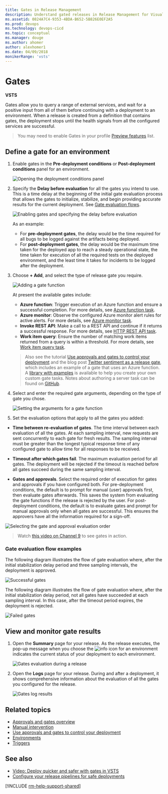 ```yaml
---
title: Gates in Release Management
description: Understand gated releases in Release Management for Visual Studio Team Services (VSTS) and Team Foundation Server (TFS)
ms.assetid: 0824A7C4-9353-4BDA-B652-5B826E0EF2A5
ms.prod: devops
ms.technology: devops-cicd
ms.topic: conceptual
ms.manager: douge
ms.author: ahomer
author: alexhomer1
ms.date: 04/09/2018
monikerRange: 'vsts'
---
```


# Gates

**VSTS**

Gates allow you to query a range of external services, and wait for a positive input from all of
them before continuing with a deployment to an environment. When a release is created from a definition
that contains gates, the deployment stops until the health signals from all the configured services are successful.

>You may need to enable Gates in your profile [Preview features](../../../../../collaborate/preview-features.md) list. 

## Define a gate for an environment

1. Enable gates in the **Pre-deployment conditions** or **Post-deployment conditions** panel for an environment. 

   ![Opening the deployment conditions panel](_img/gated-releases-01.png)

1. Specify the **Delay before evaluation** for all the gates
   you intend to use. This is a time delay at the beginning of the initial gate evaluation 
   process that allows the gates to initialize, stabilize, and begin providing accurate results
   for the current deployment. See [Gate evaluation flows](#eval-examples).

   ![Enabling gates and specifying the delay before evaluation](_img/gated-releases-01a.png)

   As an example:

   * For **pre-deployment gates**, the delay would be the time required for all bugs to be logged
     against the artifacts being deployed.  
   * For **post-deployment gates**, the delay would be the maximum time taken for the deployed app
     to reach a steady operational state, the time taken for execution of all the required tests on
     the deployed environment, and the least time it takes for incidents to be logged after the deployment.<p />

1. Choose **+ Add**, and select the type of release gate you require.

   ![Adding a gate function](_img/gated-releases-02.png)

   At present the available gates include:

   * **Azure function**: Trigger execution of an Azure function and ensure a successful completion.
     For more details, see [Azure function task](../../../../tasks/utility/azure-function.md).
   * **Azure monitor**: Observe the configured Azure monitor alert rules for active alerts.
     For more details, see [Azure monitor task](../../../../tasks/utility/azure-monitor.md).
   * **Invoke REST API**: Make a call to a REST API and continue if it returns a successful response.
     For more details, see [HTTP REST API task](../../../../tasks/utility/http-rest-api.md).
   * **Work item query**: Ensure the number of matching work items returned from a query is within a threshold.
     For more details, see [Work item query task](../../../../tasks/utility/work-item-query.md).

   > Also see the tutorial [Use approvals and gates to control your deployment](../../../../actions/deploy-using-approvals.md)
     and the blog post [Twitter sentiment as a release gate](https://blogs.msdn.microsoft.com/bharry/2017/12/15/twitter-sentiment-as-a-release-gate/), which includes an example of a gate that uses an Azure function.
     A [library with examples](https://github.com/Microsoft/vsts-rm-extensions/tree/master/ServerTaskHelper/DistributedTask.ServerTask.Remote.Common) is available to help you create your own custom gate tasks.
     Notes about authoring a server task can be found on [GitHub](https://github.com/Microsoft/vsts-tasks/blob/master/docs/authoring/gates.md).

1. Select and enter the required gate arguments, depending on the type of gate you chose.

   ![Setting the arguments for a gate function](_img/gated-releases-03.png)

1.  Set the evaluation options that apply to all the gates you added:

   * **Time between re-evaluation of gates**. The time interval between each evaluation of 
     all the gates. At each sampling interval, new requests are sent concurrently to each gate
     for fresh results. The sampling interval must be greater than the longest
     typical response time of any configured gate to allow time for all responses to be received.     

   * **Timeout after which gates fail**. The maximum evaluation period for all gates. 
     The deployment will be rejected if the timeout is reached before all gates succeed during the same sampling interval. 

   * **Gates and approvals**. Select the required order of execution for gates and approvals if you have configured both.
     For pre-deployment conditions, the default is to prompt for manual (user) approvals first, then evaluate gates afterwards.
     This saves the system from evaluating the gate functions if the release is rejected by the user. 
     For post-deployment conditions, the default is to evaluate gates and prompt for manual approvals only when all gates are successful.
     This ensures the approvers have all the information required for a sign-off. 

   ![Selecting the gate and approval evaluation order](_img/gated-releases-04.png)
   
   > Watch [this video on Channel 9](https://channel9.msdn.com/Events/Connect/2017/T181) to see gates in action.

### Gate evaluation flow examples

<a name="eval-examples"></a>The following diagram illustrates the flow of gate evaluation where, after the
initial stabilization delay period and three sampling intervals, the deployment is approved.

![Successful gates](_img/gate-results-pass.png)

The following diagram illustrates the flow of gate evaluation where, after the
initial stabilization delay period, not all gates have succeeded at each sampling interval. In
this case, after the timeout period expires, the deployment is rejected.

![Failed gates](_img/gate-results-fail.png)

## View and monitor gate results
 
1. Open the **Summary** page for your release. As the release executes, the pop-up message when you choose
   the ![info](_img/info-icon.png) icon for an environment indicates the current status of your deployment to each environment.

   ![Gates evaluation during a release](_img/gate-inprogress.png)

1. Open the **Logs** page for your release. During and after a deployment, it shows comprehensive information
about the evaluation of all the gates you configured for the release.

   ![Gates log results ](_img/gate-results-view.png)

## Related topics

* [Approvals and gates overview](index.md)
* [Manual intervention](../../../../tasks/utility/manual-intervention.md)
* [Use approvals and gates to control your deployment](../../../../actions/deploy-using-approvals.md)
* [Environments](../environments.md)
* [Triggers](../triggers.md)

## See also

* [Video: Deploy quicker and safer with gates in VSTS](https://channel9.msdn.com/Events/Connect/2017/T181)
* [Configure your release pipelines for safe deployments](https://blogs.msdn.microsoft.com/visualstudioalm/2017/04/24/configuring-your-release-pipelines-for-safe-deployments/)

[!INCLUDE [rm-help-support-shared](../../../../_shared/rm-help-support-shared.md)]
